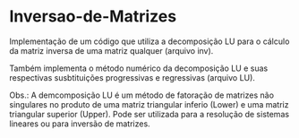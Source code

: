 # Inversao-de-Matrizes

Implementação de um código que utiliza a decomposição LU para o cálculo da matriz inversa de uma matriz qualquer (arquivo inv). 

Também implementa o método numérico da decomposição LU e suas respectivas susbtituições progressivas e regressivas (arquivo LU).

Obs.: A demcomposição LU é um método de fatoração de matrizes não singulares no produto de uma matriz triangular inferio (Lower) e uma matriz triangular superior (Upper). Pode ser utilizada para a resolução de sistemas lineares ou para inversão de matrizes.
